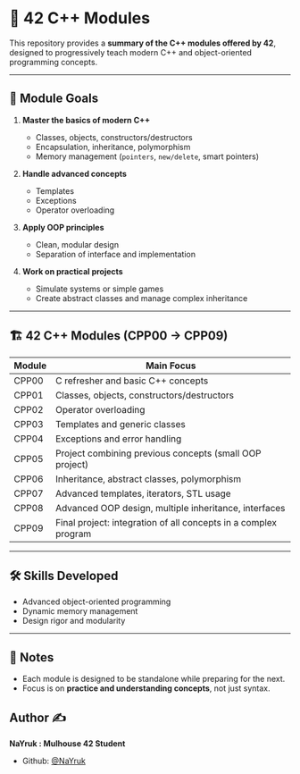 # 📘 42 C++ Modules

This repository provides a **summary of the C++ modules offered by 42**, designed to progressively teach modern C++ and object-oriented programming concepts.

---

## 🎯 Module Goals

1. **Master the basics of modern C++**  
   - Classes, objects, constructors/destructors  
   - Encapsulation, inheritance, polymorphism  
   - Memory management (`pointers`, `new/delete`, smart pointers)

2. **Handle advanced concepts**  
   - Templates  
   - Exceptions  
   - Operator overloading  

3. **Apply OOP principles**  
   - Clean, modular design  
   - Separation of interface and implementation  

4. **Work on practical projects**  
   - Simulate systems or simple games  
   - Create abstract classes and manage complex inheritance  

---

## 🏗️ 42 C++ Modules (CPP00 → CPP09)

| Module | Main Focus |
|--------|------------|
| CPP00  | C refresher and basic C++ concepts |
| CPP01  | Classes, objects, constructors/destructors |
| CPP02  | Operator overloading |
| CPP03  | Templates and generic classes |
| CPP04  | Exceptions and error handling |
| CPP05  | Project combining previous concepts (small OOP project) |
| CPP06  | Inheritance, abstract classes, polymorphism |
| CPP07  | Advanced templates, iterators, STL usage |
| CPP08  | Advanced OOP design, multiple inheritance, interfaces |
| CPP09  | Final project: integration of all concepts in a complex program |

---

## 🛠️ Skills Developed

- Advanced object-oriented programming  
- Dynamic memory management  
- Design rigor and modularity  

---

## 📌 Notes

- Each module is designed to be standalone while preparing for the next.  
- Focus is on **practice and understanding concepts**, not just syntax.  


## Author ✍️

**NaYruk : Mulhouse 42 Student**

* Github: [@NaYruk](https://github.com/NaYruk)

